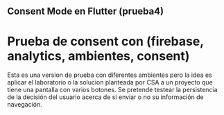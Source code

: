 ## Consent Mode en Flutter (prueba4)

# Prueba de consent con (firebase, analytics, ambientes, consent)
Esta es una version de prueba con diferentes ambientes pero la idea es aplicar el laboratorio o la solucion planteada por CSA a un proyecto que tiene una pantalla con varios botones. Se pretende testear la persistencia de la decisión del usuario acerca de si enviar o no su información de navegación.
